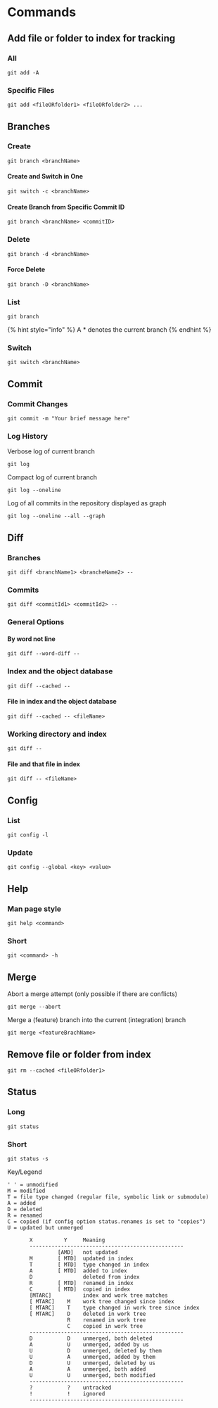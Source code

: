 # Commands

## Add file or folder to index for tracking

### All

```
git add -A
```

### Specific Files

```
git add <fileORfolder1> <fileORfolder2> ...
```

## Branches

### Create

```
git branch <branchName>
```

#### Create and Switch in One

```
git switch -c <branchName>
```

#### Create Branch from Specific Commit ID

```
git branch <branchName> <commitID>
```

### Delete

```
git branch -d <branchName>
```

#### Force Delete

```
git branch -D <branchName>
```

### List

```
git branch
```

{% hint style="info" %}
A \* denotes the current branch
{% endhint %}

### Switch

```
git switch <branchName>
```

## Commit

### Commit Changes

```
git commit -m "Your brief message here"
```

### Log History

Verbose log of current branch

```
git log
```

Compact log of current branch

```
git log --oneline
```

Log of all commits in the repository displayed as graph

```
git log --oneline --all --graph
```

## Diff

### Branches

```
git diff <branchName1> <brancheName2> --
```

### Commits

```
git diff <commitId1> <commitId2> --
```

### General Options

#### By word not line

```
git diff --word-diff --
```

### Index and the object database

```
git diff --cached --
```

#### File in index and the object database

```
git diff --cached -- <fileName>
```

### Working directory and index

```
git diff --
```

#### File and that file in index

```
git diff -- <fileName>
```

###

## Config

### List

```
git config -l
```

### Update

```
git config --global <key> <value>
```

## Help

### Man page style

```
git help <command>
```

### Short

```
git <command> -h
```

## Merge

Abort a merge attempt (only possible if there are conflicts)

```
git merge --abort
```

Merge a (feature) branch into the current (integration) branch

```
git merge <featureBrachName>
```

## Remove file or folder from index

```
git rm --cached <fileORfolder1>
```

## Status

### Long

```
git status
```

### Short

```
git status -s
```

Key/Legend

```
' ' = unmodified
M = modified
T = file type changed (regular file, symbolic link or submodule)
A = added
D = deleted
R = renamed
C = copied (if config option status.renames is set to "copies")
U = updated but unmerged

       X          Y     Meaning
       -------------------------------------------------
                [AMD]   not updated
       M        [ MTD]  updated in index
       T        [ MTD]  type changed in index
       A        [ MTD]  added to index
       D                deleted from index
       R        [ MTD]  renamed in index
       C        [ MTD]  copied in index
       [MTARC]          index and work tree matches
       [ MTARC]    M    work tree changed since index
       [ MTARC]    T    type changed in work tree since index
       [ MTARC]    D    deleted in work tree
                   R    renamed in work tree
                   C    copied in work tree
       -------------------------------------------------
       D           D    unmerged, both deleted
       A           U    unmerged, added by us
       U           D    unmerged, deleted by them
       U           A    unmerged, added by them
       D           U    unmerged, deleted by us
       A           A    unmerged, both added
       U           U    unmerged, both modified
       -------------------------------------------------
       ?           ?    untracked
       !           !    ignored
       -------------------------------------------------
```
